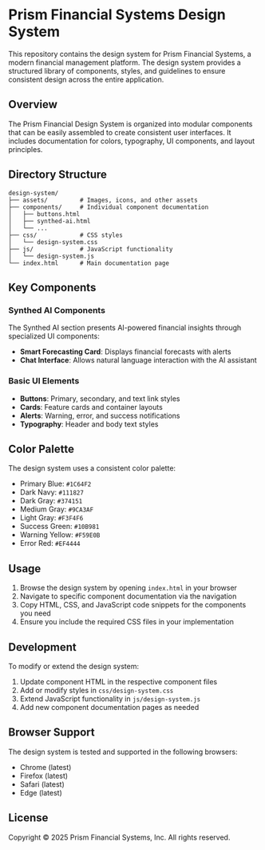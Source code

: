 # Prism Financial Systems Design System

This repository contains the design system for Prism Financial Systems, a modern financial management platform. The design system provides a structured library of components, styles, and guidelines to ensure consistent design across the entire application.

## Overview

The Prism Financial Design System is organized into modular components that can be easily assembled to create consistent user interfaces. It includes documentation for colors, typography, UI components, and layout principles.

## Directory Structure

```
design-system/
├── assets/         # Images, icons, and other assets
├── components/     # Individual component documentation
│   ├── buttons.html
│   ├── synthed-ai.html
│   └── ...
├── css/            # CSS styles
│   └── design-system.css
├── js/             # JavaScript functionality
│   └── design-system.js
└── index.html      # Main documentation page
```

## Key Components

### Synthed AI Components

The Synthed AI section presents AI-powered financial insights through specialized UI components:

- **Smart Forecasting Card**: Displays financial forecasts with alerts
- **Chat Interface**: Allows natural language interaction with the AI assistant

### Basic UI Elements

- **Buttons**: Primary, secondary, and text link styles
- **Cards**: Feature cards and container layouts
- **Alerts**: Warning, error, and success notifications
- **Typography**: Header and body text styles

## Color Palette

The design system uses a consistent color palette:

- Primary Blue: `#1C64F2`
- Dark Navy: `#111827`
- Dark Gray: `#374151`
- Medium Gray: `#9CA3AF`
- Light Gray: `#F3F4F6`
- Success Green: `#10B981`
- Warning Yellow: `#F59E0B`
- Error Red: `#EF4444`

## Usage

1. Browse the design system by opening `index.html` in your browser
2. Navigate to specific component documentation via the navigation
3. Copy HTML, CSS, and JavaScript code snippets for the components you need
4. Ensure you include the required CSS files in your implementation

## Development

To modify or extend the design system:

1. Update component HTML in the respective component files
2. Add or modify styles in `css/design-system.css`
3. Extend JavaScript functionality in `js/design-system.js`
4. Add new component documentation pages as needed

## Browser Support

The design system is tested and supported in the following browsers:
- Chrome (latest)
- Firefox (latest)
- Safari (latest)
- Edge (latest)

## License

Copyright © 2025 Prism Financial Systems, Inc. All rights reserved.
